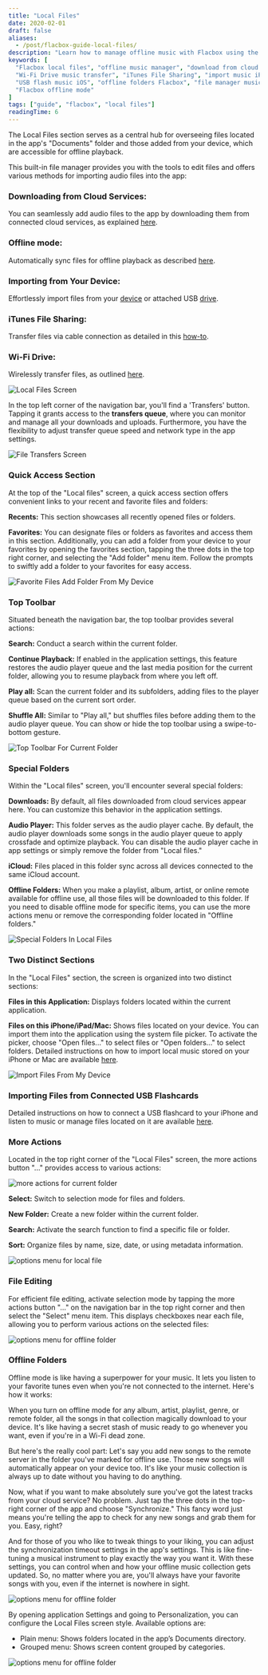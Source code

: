 ```yaml
---
title: "Local Files"
date: 2020-02-01
draft: false
aliases:
  - /post/flacbox-guide-local-files/
description: "Learn how to manage offline music with Flacbox using the Local Files section. Import files from cloud, USB, iTunes, or Wi-Fi, and organize your downloaded music with the built-in file manager."
keywords: [
  "Flacbox local files", "offline music manager", "download from cloud iPhone",
  "Wi-Fi Drive music transfer", "iTunes File Sharing", "import music iPhone",
  "USB flash music iOS", "offline folders Flacbox", "file manager music app",
  "Flacbox offline mode"
]
tags: ["guide", "flacbox", "local files"]
readingTime: 6
---
```


The Local Files section serves as a central hub for overseeing files located in the app's "Documents" folder and those added from your device, which are accessible for offline playback.

This built-in file manager provides you with the tools to edit files and offers various methods for importing audio files into the app:

### Downloading from Cloud Services:
You can seamlessly add audio files to the app by downloading them from connected cloud services, as explained [here](https://www.everappz.com/post/how-to-upload-my-files-to-the-cloud-storage-and-connect-them-to-evermusic-flacbox-evertag).

### Offline mode:
Automatically sync files for offline playback as described [here](https://www.everappz.com/post/play-offline-music-in-evermusic-flacbox-download-sync-from-cloud-to-local-files).

### Importing from Your Device:
Effortlessly import files from your [device](https://www.everappz.com/post/how-to-play-local-music-stored-on-your-iphone-or-mac) or attached USB [drive](https://www.everappz.com/post/how-to-connect-a-usb-flashcard-to-the-iphone-and-listen-to-music-or-manage-files-located-on-it).

### iTunes File Sharing:
Transfer files via cable connection as detailed in this [how-to](https://www.everappz.com/post/how-to-transfer-files-from-my-mac-to-iphone-or-ipad-using-finder).

### Wi-Fi Drive:
Wirelessly transfer files, as outlined [here](https://www.everappz.com/post/how-to-transfer-files-wirelessly-from-a-computer-to-an-iphone-using-wifi-drive).

![Local Files Screen](21260c_8c3d840b08fc4346b6eb029952ed2ac8~mv2.png)

In the top left corner of the navigation bar, you'll find a 'Transfers' button. Tapping it grants access to the **transfers queue**, where you can monitor and manage all your downloads and uploads. Furthermore, you have the flexibility to adjust transfer queue speed and network type in the app settings.

![File Transfers Screen](21260c_cfc2e77dcb6b4b7a83818c7156591178~mv2.png)

### Quick Access Section
At the top of the "Local files" screen, a quick access section offers convenient links to your recent and favorite files and folders:

**Recents:** This section showcases all recently opened files or folders.

**Favorites:** You can designate files or folders as favorites and access them in this section. Additionally, you can add a folder from your device to your favorites by opening the favorites section, tapping the three dots in the top right corner, and selecting the "Add folder" menu item. Follow the prompts to swiftly add a folder to your favorites for easy access.

![Favorite Files Add Folder From My Device](21260c_b2218535b80c432198dae7eb2100f8dd~mv2.png)

### Top Toolbar
Situated beneath the navigation bar, the top toolbar provides several actions:

**Search:** Conduct a search within the current folder.

**Continue Playback:** If enabled in the application settings, this feature restores the audio player queue and the last media position for the current folder, allowing you to resume playback from where you left off.

**Play all:** Scan the current folder and its subfolders, adding files to the player queue based on the current sort order.

**Shuffle All:** Similar to "Play all," but shuffles files before adding them to the audio player queue. You can show or hide the top toolbar using a swipe-to-bottom gesture.

![Top Toolbar For Current Folder](21260c_a9086274386f4e95b2aa2c1ad4b3f6b2~mv2.png)

### Special Folders
Within the "Local files" screen, you'll encounter several special folders:

**Downloads:** By default, all files downloaded from cloud services appear here. You can customize this behavior in the application settings.

**Audio Player:** This folder serves as the audio player cache. By default, the audio player downloads some songs in the audio player queue to apply crossfade and optimize playback. You can disable the audio player cache in app settings or simply remove the folder from "Local files."

**iCloud:** Files placed in this folder sync across all devices connected to the same iCloud account.

**Offline Folders:** When you make a playlist, album, artist, or online remote available for offline use, all those files will be downloaded to this folder. If you need to disable offline mode for specific items, you can use the more actions menu or remove the corresponding folder located in "Offline folders."

![Special Folders In Local Files](21260c_c0dfe9a1fd18451b9852794fd20bd78d~mv2.png)

### Two Distinct Sections
In the "Local Files" section, the screen is organized into two distinct sections:

**Files in this Application:** Displays folders located within the current application.

**Files on this iPhone/iPad/Mac:** Shows files located on your device. You can import them into the application using the system file picker. To activate the picker, choose "Open files..." to select files or "Open folders..." to select folders. Detailed instructions on how to import local music stored on your iPhone or Mac are available [here](https://www.everappz.com/post/how-to-play-local-music-stored-on-your-iphone-or-mac).

![Import Files From My Device](21260c_23f2dabf630a4939bd0958ede9f27317~mv2.png)

### Importing Files from Connected USB Flashcards
Detailed instructions on how to connect a USB flashcard to your iPhone and listen to music or manage files located on it are available [here](https://www.everappz.com/post/how-to-connect-a-usb-flashcard-to-the-iphone-and-listen-to-music-or-manage-files-located-on-it).

### More Actions
Located in the top right corner of the "Local Files" screen, the more actions button "..." provides access to various actions:

![more actions for current folder](21260c_1a65430769354b969d8aeba8cdc3fc4f~mv2.png)

**Select:** Switch to selection mode for files and folders.

**New Folder:** Create a new folder within the current folder.

**Search:** Activate the search function to find a specific file or folder.

**Sort:** Organize files by name, size, date, or using metadata information.

![options menu for local file](21260c_30a190a844394066a3af272a01cbbec0~mv2.png)

### File Editing
For efficient file editing, activate selection mode by tapping the more actions button "..." on the navigation bar in the top right corner and then select the "Select" menu item. This displays checkboxes near each file, allowing you to perform various actions on the selected files:

![options menu for offline folder](21260c_afab03e367e94a628474becc657890ad~mv2.png)

### Offline Folders
Offline mode is like having a superpower for your music. It lets you listen to your favorite tunes even when you're not connected to the internet. Here's how it works:

When you turn on offline mode for any album, artist, playlist, genre, or remote folder, all the songs in that collection magically download to your device. It's like having a secret stash of music ready to go whenever you want, even if you're in a Wi-Fi dead zone.

But here's the really cool part: Let's say you add new songs to the remote server in the folder you've marked for offline use. Those new songs will automatically appear on your device too. It's like your music collection is always up to date without you having to do anything.

Now, what if you want to make absolutely sure you've got the latest tracks from your cloud service? No problem. Just tap the three dots in the top-right corner of the app and choose "Synchronize." This fancy word just means you're telling the app to check for any new songs and grab them for you. Easy, right?

And for those of you who like to tweak things to your liking, you can adjust the synchronization timeout settings in the app's settings. This is like fine-tuning a musical instrument to play exactly the way you want it. With these settings, you can control when and how your offline music collection gets updated. So, no matter where you are, you'll always have your favorite songs with you, even if the internet is nowhere in sight.

![options menu for offline folder](21260c_afab03e367e94a628474becc657890ad~mv2.png)

By opening application Settings and going to Personalization, you can configure the Local Files screen style. Available options are:

- Plain menu: Shows folders located in the app’s Documents directory.
- Grouped menu: Shows screen content grouped by categories.

![options menu for offline folder](21260c_73869fb481b2417289e00e0d9d77f675~mv2.png)